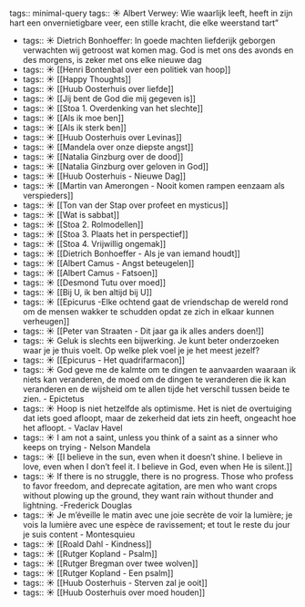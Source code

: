 tags::  minimal-query
tags:: ☀️
Albert Verwey: Wie waarlijk leeft, heeft in zijn hart een onvernietigbare veer, een stille kracht, die elke weerstand tart”

- tags:: ☀️
  Dietrich Bonhoeffer: In goede machten liefderijk geborgen 
  verwachten wij getroost wat komen mag.
  God is met ons des avonds en des morgens,
  is zeker met ons elke nieuwe dag
- tags:: ☀️
  [[Henri Bontenbal over een politiek van hoop]]
- tags:: ☀️
  [[Happy Thoughts]]
- tags:: ☀️
  [[Huub Oosterhuis over liefde]]
- tags:: ☀️
  [[Jij bent de God die mij gegeven is]]
- tags:: ☀️
  [[Stoa 1. Overdenking van het slechte]]
- tags:: ☀️
  [[Als ik moe ben]]
- tags:: ☀️
  [[Als ik sterk ben]]
- tags:: ☀️
  [[Huub Oosterhuis over Levinas]]
- tags:: ☀️
  [[Mandela over onze diepste angst]]
- tags:: ☀️
  [[Natalia Ginzburg over de dood]]
- tags:: ☀️
  [[Natalia Ginzburg over geloven in God]]
- tags:: ☀️
  [[Huub Oosterhuis - Nieuwe Dag]]
- tags:: ☀️
  [[Martin van Amerongen - Nooit komen rampen eenzaam als verspieders]]
- tags:: ☀️
  [[Ton van der Stap over profeet en mysticus]]
- tags:: ☀️
  [[Wat is sabbat]]
- tags:: ☀️
  [[Stoa 2. Rolmodellen]]
- tags:: ☀️
  [[Stoa 3. Plaats het in perspectief]]
- tags:: ☀️
  [[Stoa 4. Vrijwillig ongemak]]
- tags:: ☀️
  [[Dietrich Bonhoeffer - Als je van iemand houdt]]
- tags:: ☀️
  [[Albert Camus - Angst beteugelen]]
- tags:: ☀️
  [[Albert Camus - Fatsoen]]
- tags:: ☀️
  [[Desmond Tutu over moed]]
- tags:: ☀️
  [[Bij U, ik ben altijd bij U]]
- tags:: ☀️
  [[Epicurus -Elke ochtend gaat de vriendschap de wereld rond om de mensen wakker te schudden opdat ze zich in elkaar kunnen verheugen]]
- tags:: ☀️
  [[Peter van Straaten - Dit jaar ga ik alles anders doen!]]
- tags:: ☀️
  Geluk is slechts een bijwerking. Je kunt beter onderzoeken waar je je thuis voelt. Op welke plek voel je je het meest jezelf?
- tags:: ☀️
  [[Epicurus - Het quadrifarmacon]]
- tags:: ☀️
  God geve me de kalmte om te dingen te aanvaarden waaraan ik niets kan veranderen, de moed om de dingen te veranderen die ik kan veranderen en de wijsheid om te allen tijde het verschil tussen beide te zien. - Epictetus
- tags:: ☀️
  Hoop is niet hetzelfde als optimisme. Het is niet de overtuiging dat iets goed afloopt, maar de zekerheid dat iets zin heeft, ongeacht hoe het afloopt. - Vaclav Havel
- tags:: ☀️
  I am not a saint, unless you think of a saint as a sinner who keeps on trying - Nelson Mandela
- tags:: ☀️
  [[I believe in the sun, even when it doesn’t shine. I believe in love, even when I don’t feel it. I believe in God, even when He is silent.]]
- tags:: ☀️
  If there is no struggle, there is no progress. Those who profess to favor freedom, and deprecate agitation, are men who want crops without plowing up the ground, they want rain without thunder and lightning. -Frederick Douglas
- tags:: ☀️
  Je m’éveille le matin avec une joie secrète de voir la lumière; je vois la lumière avec une espèce de ravissement; et tout le reste du jour je suis content - Montesquieu
- tags:: ☀️
  [[Roald Dahl - Kindness]]
- tags:: ☀️
  [[Rutger Kopland - Psalm]]
- tags:: ☀️
  [[Rutger Bregman over twee wolven]]
- tags:: ☀️
  [[Rutger Kopland - Een psalm]]
- tags:: ☀️
  [[Huub Oosterhuis - Sterven zal je ooit]]
- tags:: ☀️
  [[Huub Oosterhuis over moed houden]]